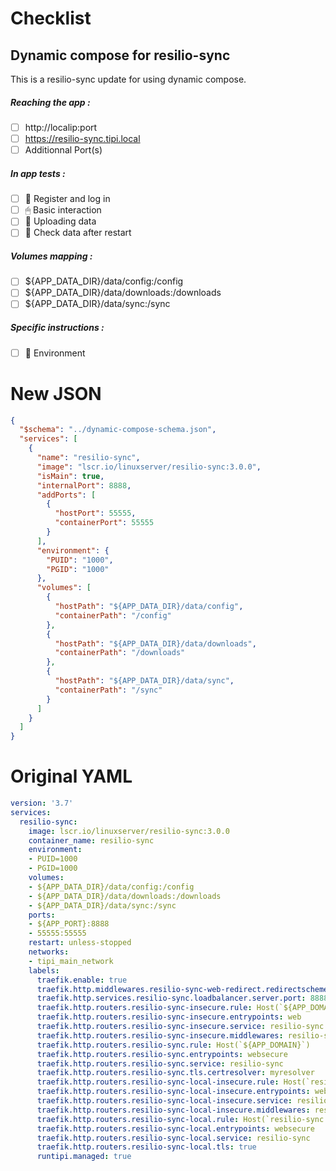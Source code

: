 # Checklist
## Dynamic compose for resilio-sync
This is a resilio-sync update for using dynamic compose.
##### Reaching the app :
- [ ] http://localip:port
- [ ] https://resilio-sync.tipi.local
- [ ] Additionnal Port(s)
##### In app tests :
- [ ] 📝 Register and log in
- [ ] 🖱 Basic interaction
- [ ] 🌆 Uploading data
- [ ] 🔄 Check data after restart
##### Volumes mapping :
- [ ] ${APP_DATA_DIR}/data/config:/config
- [ ] ${APP_DATA_DIR}/data/downloads:/downloads
- [ ] ${APP_DATA_DIR}/data/sync:/sync
##### Specific instructions :
- [ ] 🌳 Environment

# New JSON
```json
{
  "$schema": "../dynamic-compose-schema.json",
  "services": [
    {
      "name": "resilio-sync",
      "image": "lscr.io/linuxserver/resilio-sync:3.0.0",
      "isMain": true,
      "internalPort": 8888,
      "addPorts": [
        {
          "hostPort": 55555,
          "containerPort": 55555
        }
      ],
      "environment": {
        "PUID": "1000",
        "PGID": "1000"
      },
      "volumes": [
        {
          "hostPath": "${APP_DATA_DIR}/data/config",
          "containerPath": "/config"
        },
        {
          "hostPath": "${APP_DATA_DIR}/data/downloads",
          "containerPath": "/downloads"
        },
        {
          "hostPath": "${APP_DATA_DIR}/data/sync",
          "containerPath": "/sync"
        }
      ]
    }
  ]
} 
```
# Original YAML
```yaml
version: '3.7'
services:
  resilio-sync:
    image: lscr.io/linuxserver/resilio-sync:3.0.0
    container_name: resilio-sync
    environment:
    - PUID=1000
    - PGID=1000
    volumes:
    - ${APP_DATA_DIR}/data/config:/config
    - ${APP_DATA_DIR}/data/downloads:/downloads
    - ${APP_DATA_DIR}/data/sync:/sync
    ports:
    - ${APP_PORT}:8888
    - 55555:55555
    restart: unless-stopped
    networks:
    - tipi_main_network
    labels:
      traefik.enable: true
      traefik.http.middlewares.resilio-sync-web-redirect.redirectscheme.scheme: https
      traefik.http.services.resilio-sync.loadbalancer.server.port: 8888
      traefik.http.routers.resilio-sync-insecure.rule: Host(`${APP_DOMAIN}`)
      traefik.http.routers.resilio-sync-insecure.entrypoints: web
      traefik.http.routers.resilio-sync-insecure.service: resilio-sync
      traefik.http.routers.resilio-sync-insecure.middlewares: resilio-sync-web-redirect
      traefik.http.routers.resilio-sync.rule: Host(`${APP_DOMAIN}`)
      traefik.http.routers.resilio-sync.entrypoints: websecure
      traefik.http.routers.resilio-sync.service: resilio-sync
      traefik.http.routers.resilio-sync.tls.certresolver: myresolver
      traefik.http.routers.resilio-sync-local-insecure.rule: Host(`resilio-sync.${LOCAL_DOMAIN}`)
      traefik.http.routers.resilio-sync-local-insecure.entrypoints: web
      traefik.http.routers.resilio-sync-local-insecure.service: resilio-sync
      traefik.http.routers.resilio-sync-local-insecure.middlewares: resilio-sync-web-redirect
      traefik.http.routers.resilio-sync-local.rule: Host(`resilio-sync.${LOCAL_DOMAIN}`)
      traefik.http.routers.resilio-sync-local.entrypoints: websecure
      traefik.http.routers.resilio-sync-local.service: resilio-sync
      traefik.http.routers.resilio-sync-local.tls: true
      runtipi.managed: true
 
```
